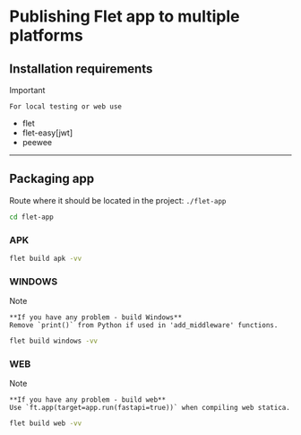 # Publishing Flet app to multiple platforms

## Installation requirements

> [!IMPORTANT]
    For local testing or web use

* flet
* flet-easy[jwt]
* peewee

---

## Packaging app
Route where it should be located in the project: `./flet-app`


```bash
cd flet-app
```

### APK
```bash
flet build apk -vv
```

### WINDOWS
> [!NOTE]
    **If you have any problem - build Windows**
    Remove `print()` from Python if used in 'add_middleware' functions.

```bash
flet build windows -vv
```

### WEB
> [!NOTE]
    **If you have any problem - build web**
    Use `ft.app(target=app.run(fastapi=true))` when compiling web statica.

```bash
flet build web -vv
```